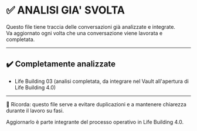 # ✅ ANALISI GIA' SVOLTA

Questo file tiene traccia delle conversazioni già analizzate e integrate.  
Va aggiornato ogni volta che una conversazione viene lavorata e completata.

---

## ✔️ Completamente analizzate

- Life Building 03 (analisi completata, da integrare nel Vault all'apertura di Life Building 4.0)

---

📌 Ricorda: questo file serve a evitare duplicazioni e a mantenere chiarezza durante il lavoro su fasi.

Aggiornarlo è parte integrante del processo operativo in Life Building 4.0.
